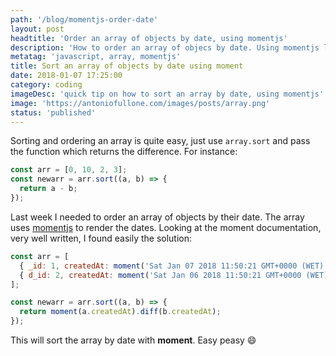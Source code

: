 ```yaml
---
path: '/blog/momentjs-order-date'
layout: post
headtitle: 'Order an array of objects by date, using momentjs'
description: 'How to order an array of objecs by date. Using momentjs library'
metatag: 'javascript, array, momentjs'
title: Sort an array of objects by date using moment
date: 2018-01-07 17:25:00
category: coding
imageDesc: 'quick tip on how to sort an array by date, using momentjs'
image: 'https://antoniofullone.com/images/posts/array.png'
status: 'published'
---
```


Sorting and ordering an array is quite easy, just use `array.sort` and pass the function which returns the difference. For instance:

```javascript
const arr = [0, 10, 2, 3];
const newarr = arr.sort((a, b) => {
  return a - b;
});
```

Last week I needed to order an array of objects by their date. The array uses [momentjs](https://momentjs.com) to render the dates. Looking at the moment documentation, very well written, I found easily the solution:

```javascript
const arr = [
  { _id: 1, createdAt: moment('Sat Jan 07 2018 11:50:21 GMT+0000 (WET)') },
  { d_id: 2, createdAt: moment('Sat Jan 06 2018 11:50:21 GMT+0000 (WET)') }
];

const newarr = arr.sort((a, b) => {
  return moment(a.createdAt).diff(b.createdAt);
});
```

This will sort the array by date with **moment**. Easy peasy :smile:
